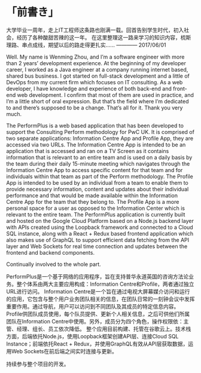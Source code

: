 # 「前書き」

大学毕业一周年，走上IT工程师这条路也刚满一载。回首告别学生时代，初入社会，经历了各种酸甜苦辣的这一年。
在这里整理这一路来学习的知识内容，梳斯理路、串点成线，期望以后的路走得更扎实......
  ———— 2017/06/01

Well. My name is Wenming Zhou, and I’m a software engineer with more than 2 years’ development experience. At the beginning of my developer career, I worked as a Java engineer at a company running internet based, shared bus business. I got started on full-stack development and a little of DevOps from my current firm which focuses on IT consulting. As a web developer, I have knowledge and experience of both back-end and front-end web development. I confirm that most of them are used in practice, and I’m a little short of oral expression. But that’s the field where I’m dedicated to and there’s supposed to be a change. That’s all for it. Thank you very much.



The PerformPlus is a web based application that has been developed to support the Consulting Perform methodology for PwC UK. It is comprised of two separate applications: Information Centre App and Profile App, they are accessed via two URLs.
The Information Centre App is intended to be an application that is accessed and ran on a TV Screen as it contains information that is relevant to an entire team and is used on a daily basis by the team during their daily 15-minute meeting which navigates through the Information Centre App to access specific content for that team and for individuals within that team as part of the Perform methodology.
The Profile App is intended to be used by an individual from a team to enable them to provide necessary information, content and updates about their individual performance and that would be made available within the Information Centre App for the team that they belong to. The Profile App is a more personal space for a user as opposed to the Information Center which is relevant to the entire team.
The PerformPlus application is currently built and hosted on the Google Cloud Platform based on a Node.js backend layer with APIs created using the Loopback framework and connected to a Cloud SQL instance, along with a React + Redux based frontend application which also makes use of GraphQL to support efficient data fetching from the API layer and Web Sockets for real time connection and updates between the frontend and backend components.

Continually involved to the whole part.

PerformPlus是一个基于网络的应用程序，旨在支持普华永道英国的咨询方法论业务。整个体系由两大主要应用构成：Information Centre和Profile，两者通过独立URL进行访问。
Information Centre是一个旨在通过电视大屏幕媒介访问和运行的应用，它包含与整个用户业务团队相关的信息，在团队日常的一刻钟会议中发挥重要作用。通过导航，用户可以访问到不同团队及其成员的特定信息内容。
Profile供团队成员使用，每个队员提供、更新个人相关信息，之后可供他们所属团队在Information Centre中使用。另外，成员分为四个角色，操作权限依：主管、经理、组长、员工依次降低。
整个应用目前构建、托管在谷歌云上。技术栈方面，后端依托Node.js，使用Loopback框架创建API层、连接Cloud SQL Instance；前端依托React + Redux，并使用GraphQL有效从API层获取数据，运用Web Sockets在前后端之间实时连接与更新。

持续参与整个项目的开发。
